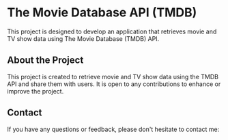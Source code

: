 # The Movie Database API (TMDB)

This project is designed to develop an application that retrieves movie and TV show data using The Movie Database (TMDB) API.

## About the Project

This project is created to retrieve movie and TV show data using the TMDB API and share them with users. It is open to any contributions to enhance or improve the project.

## Contact

If you have any questions or feedback, please don't hesitate to contact me:
